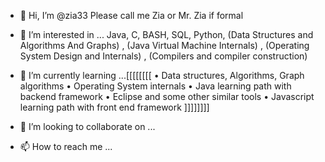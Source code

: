 - 👋 Hi, I’m @zia33  Please call me Zia or Mr. Zia if formal
- 👀 I’m interested in ... Java, C, BASH, SQL, Python, (Data Structures and Algorithms And Graphs) ,   (Java Virtual Machine Internals) , (Operating System Design and Internals)  ,   (Compilers and compiler construction)

- 🌱 I’m currently learning ...[[[[[[[[
• Data structures, Algorithms, Graph algorithms
• Operating System internals
• Java learning path with backend framework
• Eclipse and some other similar tools
• Javascript learning path with front end framework
]]]]]]]]


- 💞️ I’m looking to collaborate on ...
- 📫 How to reach me ...

<!---
zia33/zia33 is a ✨ special ✨ repository because its `README.md` (this file) appears on your GitHub profile.
You can click the Preview link to take a look at your changes.
--->
